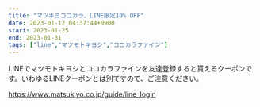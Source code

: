 ```yaml
---
title: "マツキヨココカラ、LINE限定10% OFF"
date: 2023-01-12 04:37:44+0900
start: 2023-01-25
end: 2023-01-31
tags: ["line","マツモトキヨシ","ココカラファイン"]
---
```


LINEでマツモトキヨシとココカラファインを友達登録すると貰えるクーポンです。いわゆるLINEクーポンとは別ですので、ご注意ください。

https://www.matsukiyo.co.jp/guide/line_login

